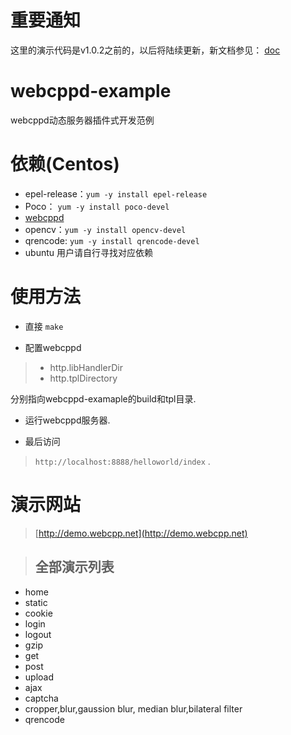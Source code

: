 # 重要通知
这里的演示代码是v1.0.2之前的，以后将陆续更新，新文档参见：
[doc](https://github.com/webcpp/webcppd/blob/master/doc/webcppd-handbook.pdf)
# webcppd-example
webcppd动态服务器插件式开发范例

# 依赖(Centos)
* epel-release：`yum -y install epel-release`
* Poco： `yum -y install poco-devel`
* [webcppd](https://github.com/webcpp/webcppd)
* opencv：`yum -y install opencv-devel`
* qrencode: `yum -y install qrencode-devel`
* ubuntu 用户请自行寻找对应依赖

# 使用方法

* 直接
`
make
`


* 配置webcppd
> * http.libHandlerDir 
> * http.tplDirectory


分别指向webcppd-examaple的build和tpl目录.

* 运行webcppd服务器.

* 最后访问
> `http://localhost:8888/helloworld/index`
.

# 演示网站
> [http://demo.webcpp.net](http://demo.webcpp.net)

> ## 全部演示列表

* home
* static
* cookie
* login
* logout
* gzip
* get
* post
* upload
* ajax
* captcha
* cropper,blur,gaussion blur, median blur,bilateral filter
* qrencode
